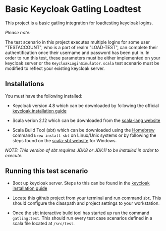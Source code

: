 # Basic Keycloak Gatling Loadtest

This project is a basic gatling integration for loadtesting keycloak logins.

_Please note:_

The test scenario in this project executes multiple logins for some user "TESTACCOUNT", who is a part of realm "LOAD-TEST", can complete their authentification once their username and password has been put in. In order to run this test, these parameters must be either implemented on your keycloak server or the `KeycloakLoginSimulator.scala` test scenario must be modified to reflect your existing keycloak server.

## Installations

You must have the following installed:

- Keycloak version 4.8 which can be downloaded by following the official [keycloak installation guide](https://www.keycloak.org/docs/4.8/getting_started/index.html#_install-boot)

- Scala verion 2.12 which can be downloaded from the [scala-lang website](https://www.scala-lang.org/download/)

- Scala Build Tool (sbt) which can be downloaded using the [Homebrew](https://docs.brew.sh/Installation) command `brew install sbt` on Linux/Unix systems or by following the steps found on the [scala-sbt website](https://www.scala-sbt.org/1.x/docs/Installing-sbt-on-Windows.html) for Windows.

_NOTE: This version of sbt requires JDK8 or JDK11 to be installed in order to execute._

## Running this test scenario

- Boot up keycloak server.
  Steps to this can be found in the [keycloak installation guide](https://www.keycloak.org/docs/4.8/getting_started/index.html#_install-boot)

- Locate this github project from your terminal and run command `sbt`.
  This should configure the classpath and project settings to your workstation.

- Once the sbt interactive build tool has started up run the command `gatling:test`.
  This should run every test case scenarios defined in a scala file located at `/src/test`.
